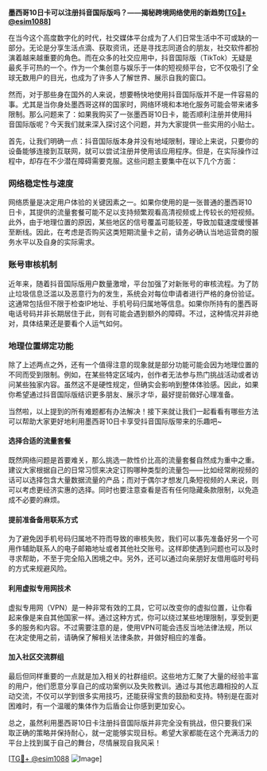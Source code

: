 **墨西哥10日卡可以注册抖音国际版吗？——揭秘跨境网络使用的新趋势[[TG💪+ @esim1088](https://t.me/s/esim1088)]**

在当今这个高度数字化的时代，社交媒体平台成为了人们日常生活中不可或缺的一部分。无论是分享生活点滴、获取资讯，还是寻找志同道合的朋友，社交软件都扮演着越来越重要的角色。而在众多的社交应用中，抖音国际版（TikTok）无疑是最炙手可热的一个。作为一个集创意与娱乐于一体的短视频平台，它不仅吸引了全球无数用户的目光，也成为了许多人了解世界、展示自我的窗口。

然而，对于那些身在国外的人来说，想要畅快地使用抖音国际版并不是一件容易的事。尤其是当你身处墨西哥这样的国家时，网络环境和本地化服务可能会带来诸多限制。那么问题来了：如果我购买了一张墨西哥10日卡，能否顺利注册并使用抖音国际版呢？今天我们就来深入探讨这个问题，并为大家提供一些实用的小贴士。

首先，让我们明确一点：抖音国际版本身并没有地域限制，理论上来说，只要你的设备能够连接到互联网，就可以尝试注册并使用该应用程序。但是，在实际操作过程中，却存在不少潜在障碍需要克服。这些问题主要集中在以下几个方面：

### 网络稳定性与速度

网络质量是决定用户体验的关键因素之一。如果你使用的是一张普通的墨西哥10日卡，其提供的流量套餐可能不足以支持频繁观看高清视频或上传较长的短视频。此外，由于地理位置的原因，某些地区的信号覆盖可能较差，导致加载速度缓慢甚至断线。因此，在考虑是否购买这类短期流量卡之前，请务必确认当地运营商的服务水平以及自身的实际需求。

### 账号审核机制

近年来，随着抖音国际版用户数量激增，平台加强了对新账号的审核流程。为了防止垃圾信息泛滥以及恶意行为的发生，系统会对每位申请者进行严格的身份验证。这通常包括但不限于检查IP地址、手机号码归属地等信息。如果你所持有的墨西哥电话号码并非长期居住于此，则有可能会遇到额外的障碍。不过，这种情况并非绝对，具体结果还是要看个人运气如何。

### 地理位置绑定功能

除了上述两点之外，还有一个值得注意的现象就是部分功能可能会因为地理位置的不同而受到限制。例如，在某些特定区域内，创作者无法参与热门挑战活动或者访问某些独家内容。虽然这不是硬性规定，但确实会影响到整体体验感。因此，如果你希望通过抖音国际版结识更多朋友、展示才华，最好提前做好心理准备。

当然啦，以上提到的所有难题都有办法解决！接下来就让我们一起看看有哪些方法可以帮助大家更好地利用墨西哥10日卡享受抖音国际版带来的乐趣吧~

#### 选择合适的流量套餐

既然网络问题是首要难关，那么挑选一款性价比高的流量套餐自然成为重中之重。建议大家根据自己的日常习惯来决定订购哪种类型的流量包——比如经常刷视频的话可以选择包含大量数据流量的产品；而对于偶尔才想发几条短视频的人来说，则可以考虑更经济实惠的选择。同时也要注意查看是否有任何隐藏条款限制，以免造成不必要的麻烦。

#### 提前准备备用联系方式

为了避免因手机号码归属地不符而导致的审核失败，我们可以事先准备好另一个可用作辅助联系人的电子邮箱地址或者其他社交账号。这样即使遇到问题也可以及时寻求帮助，不至于完全陷入困境之中。另外，还可以通过向亲朋好友借用临时号码的方式来规避风险。

#### 利用虚拟专用网技术

虚拟专用网（VPN）是一种非常有效的工具，它可以改变你的虚拟位置，让你看起来像是来自其他国家一样。通过这种方式，你可以绕过某些地理限制，享受到更多的服务和内容。不过需要注意的是，使用VPN可能会违反当地法律法规，所以在决定使用之前，请确保了解相关法律条款，并做好相应的准备。

#### 加入社区交流群组

最后但同样重要的一点就是加入相关的社群组织。这些地方汇聚了大量的经验丰富的用户，他们愿意分享自己的成功案例以及失败教训。通过与其他志趣相投的人互动交流，不仅可以学到很多实用技巧，还能获得宝贵的鼓励和支持。特别是在面对困难时，有一个温暖的集体作为后盾会让你感到更加安心。

总之，虽然利用墨西哥10日卡注册抖音国际版并非完全没有挑战，但只要我们采取正确的策略并保持耐心，就一定能够实现目标。希望大家都能在这个充满活力的平台上找到属于自己的舞台，尽情展现自我风采！

[[TG💪+ @esim1088](https://t.me/s/esim1088) ![Image](https://i.postimg.cc/4NQfJmqS/Snipaste-2025-05-13-00-14-12.png)]